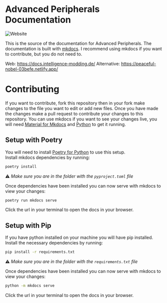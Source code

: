 # Advanced Peripherals Documentation

![Website](https://img.shields.io/website?down_color=red&down_message=offline&label=Netify%28Host%29&style=for-the-badge&up_color=green&up_message=online&url=https%3A%2F%2Fadvancedperipherals.netlify.app)

This is the source of the documentation for Advanced Peripherals.
The documentation is built with [mkdocs](https://www.mkdocs.org). 
I recommend using mkdocs if you want to contribute, but you do not need to.

Web: https://docs.intelligence-modding.de/
Alternative: https://peaceful-nobel-03befe.netlify.app/

# Contributing

If you want to contribute, fork this repository then in your fork make changes to the file you want to edit or add new files. Once you have made the changes make a pull request to contribute your changes to this repository. You can use mkdocs if you want to see your changes live, you will need [Material for Mkdocs](https://squidfunk.github.io/mkdocs-material/) and [Python](https://www.python.org/downloads/) to get it running.

## Setup with Poetry
You will need to install [Poetry for Python](https://python-poetry.org/docs/) to use this setup.  
Install mkdocs dependencies by running:
~~~zsh
poetry install
~~~
:warning: *Make sure you are in the folder with the `pyproject.toml` file*

Once dependencies have been installed you can now serve with mkdocs to view your changes:
~~~zsh
poetry run mkdocs serve
~~~
Click the url in your terminal to open the docs in your browser.

## Setup with Pip
If you have python installed on your machine you will have pip installed.
Install the necessary dependencies by running:
~~~zsh
pip install -r requirements.txt
~~~
:warning: *Make sure you are in the folder with the `requirements.txt` file*

Once dependencies have been installed you can now serve with mkdocs to view your changes:
~~~zsh
python -m mkdocs serve
~~~
Click the url in your terminal to open the docs in your browser.